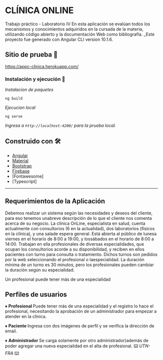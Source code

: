 <h1>CLÍNICA ONLINE</h1>
Trabajo práctico - Laboratorio IV
En esta aplicación se evalúan todos los mecanismos y conocimientos adquiridos en la cursada de la materia, utilizando código abierto y la documentación Web como bibliografía.
_Este proyecto fue generado con Angular CLI version 10.1.6.

## Sitio de prueba 🚀

https://appc-clinica.herokuapp.com/

### Instalación y ejecución 🔧

_Instalacion de paquetes_

```
ng build
```

_Ejecucion local_

```
ng serve
```

_Ingresa a `http://localhost:4200/` para la prueba local._

## Construido con 🛠️

* [Angular](https://angular.io/docs)
* [Material](https://material.angular.io/)
* [Bootstrap](https://getbootstrap.com/docs/3.3/)
* [Firebase](https://firebase.google.com/docs)
* [Fontawesome]
* [Typescript]

---
## Requerimientos de la Aplicación
Debemos realizar un sistema según las necesidades y deseos del cliente, para eso tenemos unabreve descripción de lo que el cliente nos comenta acerca de su negocio.
La clínica OnLine, especialista en salud, cuenta actualmente con consultorios (6 en la actualidad), dos laboratorios (físicos en la clínica), y una salade espera general. Está abierta al público de lunesa viernes en el horario de 8:00 a 19:00, y lossábados en el horario de 8:00 a 14:00.
Trabajan en ella profesionales de diversas especialidades, que ocupan los consultorios acorde a su disponibilidad, y reciben en ellos pacientes con turno para consulta o tratamiento. Dichos turnos son pedidos por la web seleccionando el profesional o laespecialidad. La duración mínima de un turno es 30 minutos, pero los profesionales pueden cambiar la duración según su especialidad.

Un profesional puede tener más de una especialidad

## Perfiles de usuarios

♦ <strong> Profesional </strong> Puede tener más de una especialidad y el registro lo hace el profesional, necesitando la aprobación de un administrador para empezar a atender en la clinica.

♦ <strong> Paciente </strong> Ingresa con dos imágenes de perfil y se verifica la dirección de email.

♦ <strong> Administrador </strong> Se carga solamente por otro administrador)además de poder agregar una nueva especialidad en el alta de profesional.
⌨️ _UTN-FRA_ ⌨️
